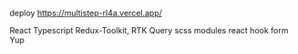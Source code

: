 deploy https://multistep-rl4a.vercel.app/

React
Typescript
Redux-Toolkit, RTK Query 
scss modules 
react hook form
Yup
